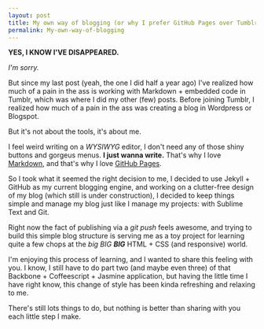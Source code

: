```yaml
---
layout: post
title: My own way of blogging (or why I prefer GitHub Pages over Tumblr & Wordpress)
permalink: My-own-way-of-blogging
---
```


**YES, I KNOW I'VE DISAPPEARED.**

*I'm sorry.*

But since my last post (yeah, the one I did half a year ago) I've realized how much of a pain in the ass is working with Markdown + embedded code in Tumblr, which was where I did my other (few) posts. Before joining Tumblr, I realized how much of a pain in the ass was creating a blog in Wordpress or Blogspot.

But it's not about the tools, it's about me.

I feel weird writing on a *WYSIWYG* editor, I don't need any of those shiny buttons and gorgeus menus. **I just wanna write.** That's why I love [Markdown](http://daringfireball.net/projects/markdown/), and that's why I love [GitHub Pages](http://pages.github.com/).

So I took what it seemed the right decision to me, I decided to use Jekyll + GitHub as my current blogging engine, and working on a clutter-free design of my blog (which still is under construction), I decided to keep things simple and manage my blog just like I manage my projects: with Sublime Text and Git.

Right now the fact of publishing via a *git push* feels awesome, and trying to build this simple blog structure is serving me as a toy project for learning quite a few chops at the *big* *BIG* ***BIG*** HTML + CSS (and responsive) world.

I'm enjoying this process of learning, and I wanted to share this feeling with you. I know, I still have to do part two (and maybe even three) of that Backbone + Coffeescript + Jasmine application, but having the little time I have right know, this change of style has been kinda refreshing and relaxing to me.

There's still lots things to do, but nothing is better than sharing with you each little step I make.